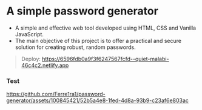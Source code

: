 # A simple password generator

* A simple and effective web tool developed using HTML, CSS and Vanilla JavaScript.
* The main objective of this project is to offer a practical and secure solution for creating robust, random passwords.
  
> Deploy: https://6596fdb0a9f3f6247567fcfd--quiet-malabi-46c4c2.netlify.app

### Test
https://github.com/Ferre1ra1/password-generator/assets/100845421/52b5a4e8-1fed-4d8a-93b9-c23af6e803ac

